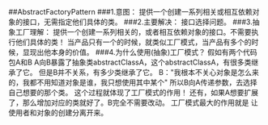 ##AbstractFactoryPattern
###1.意图：
提供一个创建一系列相关或相互依赖对象的接口，无需指定他们具体的类。
###2.主要解决：
接口选择问题。
###3.抽象工厂理解：
提供一个创建一系列相关的，或者相互依赖对象的接口。不需要执行他们具体的类！
当产品只有一个的时候，就类似工厂模式，当产品有多个的时候，显现出他本身的价值。
###4.为什么使用(抽象)工厂模式？
假如有两个代码包A和B
A向B暴露了抽象类abstractClassA，这个abstractClassA，有很多类继承了它。
但是B并不关系，有多少类继承了它。
B："我根本不关心对象是怎么来的，我都不用知道对象是谁，我只想使用其中某个"
所以B向A传递参数，去选择自己想要的那个类。
这个过程就体现了工厂模式的作用！
还有，如果A想要扩展了，那么增加对应的类就好了。B完全不需要改动。
工厂模式最大的作用就是 让使用者和对象的创建分离开来。

